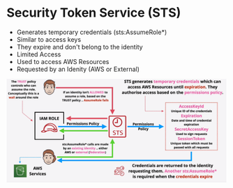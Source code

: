 # Security Token Service (STS)

* Generates temporary credentials (sts:AssumeRole*)
* Similar to access keys
* They expire and don't belong to the identity
* Limited Access
* Used to access AWS Resources
* Requested by an Idenity (AWS or External)

![Alt text](images/sts.png)
